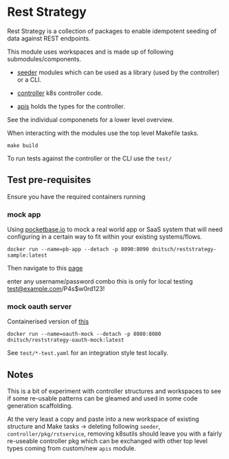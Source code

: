 # Rest Strategy

Rest Strategy is a collection of packages to enable idempotent seeding of data against REST endpoints.

This module uses workspaces and is made up of following submodules/components.

- [seeder](./seeder/README.md) modules which can be used as a library (used by the controller) or a CLI.

- [controller](./controller/README.md) k8s controller code.

- [apis](./apis/README.md) holds the types for the controller.

See the individual componenets for a lower level overview.

When interacting with the modules use the top level Makefile tasks.

`make build` 

To run tests against the controller or the CLI use the `test/`

## Test pre-requisites

Ensure you have the required containers running

### mock app

Using [pocketbase.io](https://pocketbase.io/) to mock a real world app or SaaS system that will need configuring in a certain way to fit within your existing systems/flows.

`docker run --name=pb-app --detach -p 8090:8090 dnitsch/reststrategy-sample:latest`

Then navigate to this [page](http://127.0.0.1:8090/_/?installer#)

enter any username/password combo this is only for local testing
test@example.com/P4s$w0rd123!

<!-- `minikube service pocketbase -n testapp --url` -->
<!-- if you are running in Minikube and testing from the outside -->

### mock oauth server

Containerised version of [this](https://github.com/axa-group/oauth2-mock-server)

`docker run --name=oauth-mock --detach -p 8080:8080 dnitsch/reststrategy-oauth-mock:latest`

See `test/*-test.yaml` for an integration style test locally.

## Notes

This is a bit of experiment with controller structures and workspaces to see if some re-usable patterns can be gleamed and used in some code generation scaffolding.

At the very least a copy and paste into a new workspace of existing structure and Make tasks -> deleting following `seeder`, `controller/pkg/rstservice`, removing k8sutils should leave you with a fairly re-useable controller pkg which can be exchanged with other top level types coming from custom/new `apis` module.
